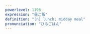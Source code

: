 ```yaml
---
powerlevel: 1196
expression: "昼ご飯"
definition: "(n) lunch; midday meal"
pronunciation: "ひるごはん"
---
```


